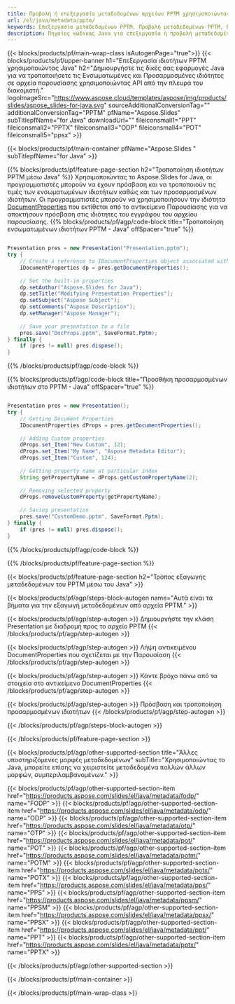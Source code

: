 ```yaml
---
title: Προβολή ή επεξεργασία μεταδεδομένων αρχείων PPTM χρησιμοποιώντας Java
url: /el/java/metadata/pptm/
keywords: Επεξεργασία μεταδεδομένων PPTM, Προβολή μεταδεδομένων PPTM, Επεξεργασία ιδιοτήτων PPTM, Προβολή ιδιοτήτων PPTM
description: Πηγαίος κώδικας Java για επεξεργασία ή προβολή μεταδεδομένων μορφής PPTM.
---
```


{{< blocks/products/pf/main-wrap-class isAutogenPage="true">}}
{{< blocks/products/pf/upper-banner h1="Επεξεργασία ιδιοτήτων PPTM χρησιμοποιώντας Java" h2="Δημιουργήστε τις δικές σας εφαρμογές Java για να τροποποιήσετε τις Ενσωματωμένες και Προσαρμοσμένες ιδιότητες σε αρχεία παρουσίασης χρησιμοποιώντας API από την πλευρά του διακομιστή." logoImageSrc="https://www.aspose.cloud/templates/aspose/img/products/slides/aspose_slides-for-java.svg" sourceAdditionalConversionTag="" additionalConversionTag="PPTM" pfName="Aspose.Slides" subTitlepfName="for Java" downloadUrl="" fileiconsmall1="PPT" fileiconsmall2="PPTX" fileiconsmall3="ODP" fileiconsmall4="POT" fileiconsmall5="ppsx" >}}

{{< blocks/products/pf/main-container pfName="Aspose.Slides " subTitlepfName="for Java" >}}

{{% blocks/products/pf/feature-page-section  h2="Τροποποίηση ιδιοτήτων PPTM μέσω Java" %}}
Χρησιμοποιώντας το Aspose.Slides for Java, οι προγραμματιστές μπορούν να έχουν πρόσβαση και να τροποποιούν τις τιμές των ενσωματωμένων ιδιοτήτων καθώς και των προσαρμοσμένων ιδιοτήτων. Οι προγραμματιστές μπορούν να χρησιμοποιήσουν την ιδιότητα [DocumentProperties](https://reference.aspose.com/slides/java/com.aspose.slides/documentproperties/) που εκτίθεται από το αντικείμενο Παρουσίασης για να αποκτήσουν πρόσβαση στις ιδιότητες του εγγράφου του αρχείου παρουσίασης.
{{% blocks/products/pf/agp/code-block title="Τροποποίηση ενσωματωμένων ιδιοτήτων PPTM - Java" offSpacer="true" %}}

```java

Presentation pres = new Presentation("Presentation.pptm");
try {
    // Create a reference to IDocumentProperties object associated with Presentation
    IDocumentProperties dp = pres.getDocumentProperties();
    
    // Set the built-in properties
    dp.setAuthor("Aspose.Slides for Java");
    dp.setTitle("Modifying Presentation Properties");
    dp.setSubject("Aspose Subject");
    dp.setComments("Aspose Description");
    dp.setManager("Aspose Manager");
    
    // Save your presentation to a file
    pres.save("DocProps.pptm", SaveFormat.Pptm);
} finally {
    if (pres != null) pres.dispose();
}
```

{{% /blocks/products/pf/agp/code-block %}}

{{% blocks/products/pf/agp/code-block title="Προσθήκη προσαρμοσμένων ιδιοτήτων στο PPTM - Java" offSpacer="true" %}}

```java

Presentation pres = new Presentation();
try {
    // Getting Document Properties
    IDocumentProperties dProps = pres.getDocumentProperties();
    
    // Adding Custom properties
    dProps.set_Item("New Custom", 12);
    dProps.set_Item("My Name", "Aspose Metadata Editor");
    dProps.set_Item("Custom", 124);
    
    // Getting property name at particular index
    String getPropertyName = dProps.getCustomPropertyName(2);
    
    // Removing selected property
    dProps.removeCustomProperty(getPropertyName);
    
    // Saving presentation
    pres.save("CustomDemo.pptm", SaveFormat.Pptm);
} finally {
    if (pres != null) pres.dispose();
}
```

{{% /blocks/products/pf/agp/code-block %}}

{{% /blocks/products/pf/feature-page-section %}}

{{< blocks/products/pf/feature-page-section  h2="Τρόπος εξαγωγής μεταδεδομένων του PPTM μέσω του Java" >}}

{{< blocks/products/pf/agp/steps-block-autogen name="Αυτά είναι τα βήματα για την εξαγωγή μεταδεδομένων από αρχεία PPTM." >}}

{{< blocks/products/pf/agp/step-autogen >}}
Δημιουργήστε την κλάση Presentation με διαδρομή προς το αρχείο PPTM
{{< /blocks/products/pf/agp/step-autogen >}}

{{< blocks/products/pf/agp/step-autogen >}}
Λήψη αντικειμένου DocumentProperties που σχετίζεται με την Παρουσίαση
{{< /blocks/products/pf/agp/step-autogen >}}

{{< blocks/products/pf/agp/step-autogen >}}
Κάντε βρόχο πάνω από τα στοιχεία στο αντικείμενο DocumentProperties
{{< /blocks/products/pf/agp/step-autogen >}}

{{< blocks/products/pf/agp/step-autogen >}}
Πρόσβαση και τροποποίηση προσαρμοσμένων ιδιοτήτων
{{< /blocks/products/pf/agp/step-autogen >}}

{{< /blocks/products/pf/agp/steps-block-autogen >}}

{{< /blocks/products/pf/feature-page-section >}}

{{< blocks/products/pf/agp/other-supported-section title="Άλλες υποστηριζόμενες μορφές μεταδεδομένων" subTitle="Χρησιμοποιώντας το Java, μπορείτε επίσης να χειριστείτε μεταδεδομένα πολλών άλλων μορφών, συμπεριλαμβανομένων." >}}

{{< blocks/products/pf/agp/other-supported-section-item href="https://products.aspose.com/slides/el/java/metadata/fodp/" name="FODP" >}}
{{< blocks/products/pf/agp/other-supported-section-item href="https://products.aspose.com/slides/el/java/metadata/odp/" name="ODP" >}}
{{< blocks/products/pf/agp/other-supported-section-item href="https://products.aspose.com/slides/el/java/metadata/otp/" name="OTP" >}}
{{< blocks/products/pf/agp/other-supported-section-item href="https://products.aspose.com/slides/el/java/metadata/pot/" name="POT" >}}
{{< blocks/products/pf/agp/other-supported-section-item href="https://products.aspose.com/slides/el/java/metadata/potm/" name="POTM" >}}
{{< blocks/products/pf/agp/other-supported-section-item href="https://products.aspose.com/slides/el/java/metadata/potx/" name="POTX" >}}
{{< blocks/products/pf/agp/other-supported-section-item href="https://products.aspose.com/slides/el/java/metadata/pps/" name="PPS" >}}
{{< blocks/products/pf/agp/other-supported-section-item href="https://products.aspose.com/slides/el/java/metadata/ppsm/" name="PPSM" >}}
{{< blocks/products/pf/agp/other-supported-section-item href="https://products.aspose.com/slides/el/java/metadata/ppsx/" name="PPSX" >}}
{{< blocks/products/pf/agp/other-supported-section-item href="https://products.aspose.com/slides/el/java/metadata/ppt/" name="PPT" >}}
{{< blocks/products/pf/agp/other-supported-section-item href="https://products.aspose.com/slides/el/java/metadata/pptx/" name="PPTX" >}}


{{< /blocks/products/pf/agp/other-supported-section >}}

{{< /blocks/products/pf/main-container >}}
    
{{< /blocks/products/pf/main-wrap-class >}}